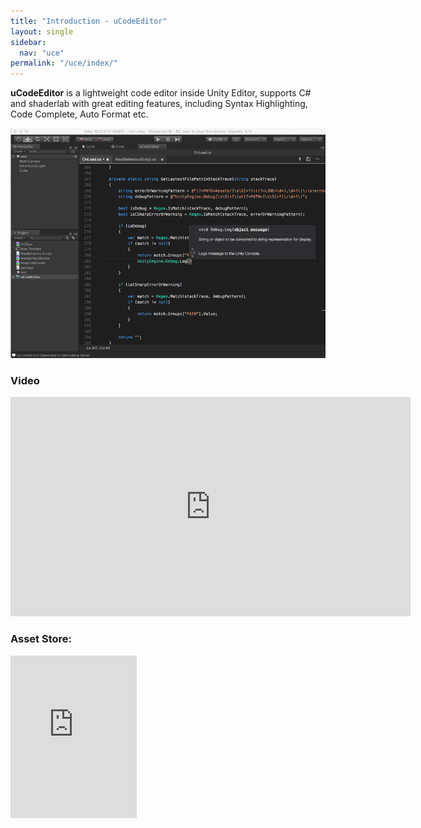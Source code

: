 ```yaml
---
title: "Introduction - uCodeEditor"
layout: single
sidebar:
  nav: "uce"
permalink: "/uce/index/"
---
```


__uCodeEditor__ is a lightweight code editor inside Unity Editor, supports C# and shaderlab with great editing features, including Syntax Highlighting, Code Complete, Auto Format etc. 

![](/assets/images/uce/black-overview.png)

### Video

<iframe width="640" height="351" src="https://www.youtube.com/embed/1mKItlLMdFY" frameborder="0" allowfullscreen></iframe>

### Asset Store:

<iframe src="https://api.assetstore.unity3d.com/affiliate/embed/package/117349/widget?aid=1011lGoJ" style="width:202px; height:260px; border:0px;"></iframe>
